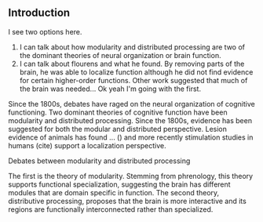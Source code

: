## Introduction

I see two options here.

1. I can talk about how modularity and distributed processing are two of the dominant theories of neural organization or brain function.
2. I can talk about flourens and what he found. By removing parts of the brain, he was able to localize function although he did not find evidence for certain higher-order functions. Other work suggested that much of the brain was needed... Ok yeah I'm going with the first.

Since the 1800s, debates have raged on the neural organization of cognitive functioning. 
Two dominant theories of cognitive function have been modularity and distributed processing. Since the 1800s, evidence has been suggested for both the modular and distributed perspective. Lesion evidence of animals has found ... () and more recently stimulation studies in humans (cite) support a localization perspective. 

Debates between modularity and distributed processing 

The first is the theory of modularity. Stemming from phrenology, this theory supports functional specialization, suggesting the brain has different modules that are domain specific in function. The second theory, distributive processing, proposes that the brain is more interactive and its regions are functionally interconnected rather than specialized.
  
